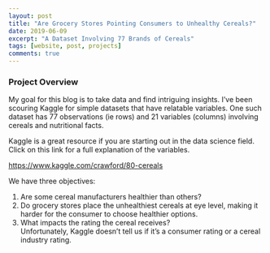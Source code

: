 ```yaml
---
layout: post
title: "Are Grocery Stores Pointing Consumers to Unhealthy Cereals?"
date: 2019-06-09
excerpt: "A Dataset Involving 77 Brands of Cereals"
tags: [website, post, projects]
comments: true
---
```


### Project Overview

My goal for this blog is to take data and find intriguing insights. I’ve been scouring Kaggle for simple datasets that have relatable variables. One such dataset has 77 observations (ie rows) and 21 variables (columns) involving cereals and nutritional facts.

Kaggle is a great resource if you are starting out in the data science field. Click on this link for a full explanation of the variables.
<a href="https://www.kaggle.com/crawford/80-cereals"> <p style="color:red"> https://www.kaggle.com/crawford/80-cereals </p> </a>

We have three objectives:

<ol type="1">
  <li>Are some cereal manufacturers healthier than others?</li>
  <li>Do grocery stores place the unhealthiest cereals at eye level, making it harder for the consumer to choose healthier options. </li>
  <li>What impacts the rating the cereal receives? </li>
  <style=”text-indent:10px”> Unfortunately, Kaggle doesn’t tell us if it’s a consumer rating or a cereal industry rating</style>.
</ol>
